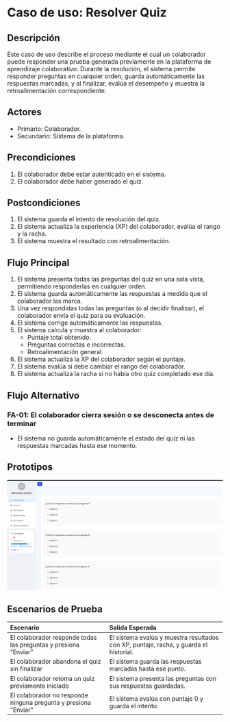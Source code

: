 # Caso de uso: Resolver Quiz

## Descripción
Este caso de uso describe el proceso mediante el cual un colaborador puede responder una prueba generada previamente en la plataforma de aprendizaje colaborativo. Durante la resolución, el sistema permite responder preguntas en cualquier orden, guarda automáticamente las respuestas marcadas, y al finalizar, evalúa el desempeño y muestra la retroalimentación correspondiente.

## Actores
- Primario: Colaborador.
- Secundario: Sistema de la plataforma.

## Precondiciones

1. El colaborador debe estar autenticado en el sistema.
2. El colaborador debe haber generado el quiz.


## Postcondiciones
1. El sistema guarda el intento de resolución del quiz.
2. El sistema actualiza la experiencia (XP) del colaborador, evalúa el rango y la racha.
3. El sistema muestra el resultado con retroalimentación.

## Flujo Principal


1. El sistema presenta todas las preguntas del quiz en una sola vista, permitiendo responderlas en cualquier orden.
2. El sistema guarda automáticamente las respuestas a medida que el colaborador las marca.
3. Una vez respondidas todas las preguntas (o al decidir finalizar), el colaborador envía el quiz para su evaluación.
4. El sistema corrige automáticamente las respuestas.
5. El sistema calcula y muestra al colaborador:
    - Puntaje total obtenido.
    - Preguntas correctas e incorrectas.
    - Retroalimentación general.
6. El sistema actualiza la XP del colaborador según el puntaje.
7. El sistema evalúa si debe cambiar el rango del colaborador.
8. El sistema actualiza la racha si no había otro quiz completado ese día.

## Flujo Alternativo
### FA-01: El colaborador cierra sesión o se desconecta antes de terminar
- El sistema no guarda automáticamente el estado del quiz ni las respuestas marcadas hasta ese momento.



## Prototipos
![Prototipo generar quices en la plataforma](imagenes/prototipo-resolver-quizz.jpg)


## Escenarios de Prueba
| Escenario | Salida Esperada |
|:----------|:----------------|
|El colaborador responde todas las preguntas y presiona “Enviar”|El sistema evalúa y muestra resultados con XP, puntaje, racha, y guarda el historial. |
| El colaborador abandona el quiz sin finalizar | El sistema guarda las respuestas marcadas hasta ese punto.|
| El colaborador retoma un quiz previamente iniciado | El sistema presenta las preguntas con sus respuestas guardadas. |
El colaborador no responde ninguna pregunta y presiona "Enviar"| El sistema evalúa con puntaje 0 y guarda el intento. |